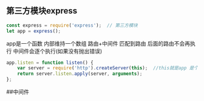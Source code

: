 ## 第三方模块express
```js
const express = require('express');  // 第三方模块
let app = express();
```

app是一个函数 内部维持一个数组 路由+中间件
匹配到路由 后面的路由不会再执行
中间件会逐个执行(如果没有抛出错误)

```js
app.listen = function listen() {
    var server = require('http').createServer(this);  //this就是app 是个请求监听的callback, 有请求就会调用app
    return server.listen.apply(server, arguments);
};
```

##中间件
